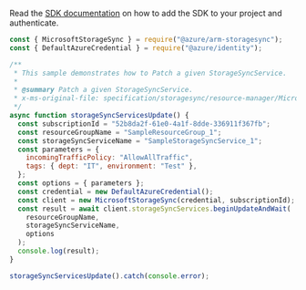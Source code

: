 Read the [SDK documentation](https://github.com/Azure/azure-sdk-for-js/blob/%40azure%2Farm-storagesync_9.0.1/sdk/storagesync/arm-storagesync/README.md) on how to add the SDK to your project and authenticate.

```javascript
const { MicrosoftStorageSync } = require("@azure/arm-storagesync");
const { DefaultAzureCredential } = require("@azure/identity");

/**
 * This sample demonstrates how to Patch a given StorageSyncService.
 *
 * @summary Patch a given StorageSyncService.
 * x-ms-original-file: specification/storagesync/resource-manager/Microsoft.StorageSync/stable/2020-09-01/examples/StorageSyncServices_Update.json
 */
async function storageSyncServicesUpdate() {
  const subscriptionId = "52b8da2f-61e0-4a1f-8dde-336911f367fb";
  const resourceGroupName = "SampleResourceGroup_1";
  const storageSyncServiceName = "SampleStorageSyncService_1";
  const parameters = {
    incomingTrafficPolicy: "AllowAllTraffic",
    tags: { dept: "IT", environment: "Test" },
  };
  const options = { parameters };
  const credential = new DefaultAzureCredential();
  const client = new MicrosoftStorageSync(credential, subscriptionId);
  const result = await client.storageSyncServices.beginUpdateAndWait(
    resourceGroupName,
    storageSyncServiceName,
    options
  );
  console.log(result);
}

storageSyncServicesUpdate().catch(console.error);
```
